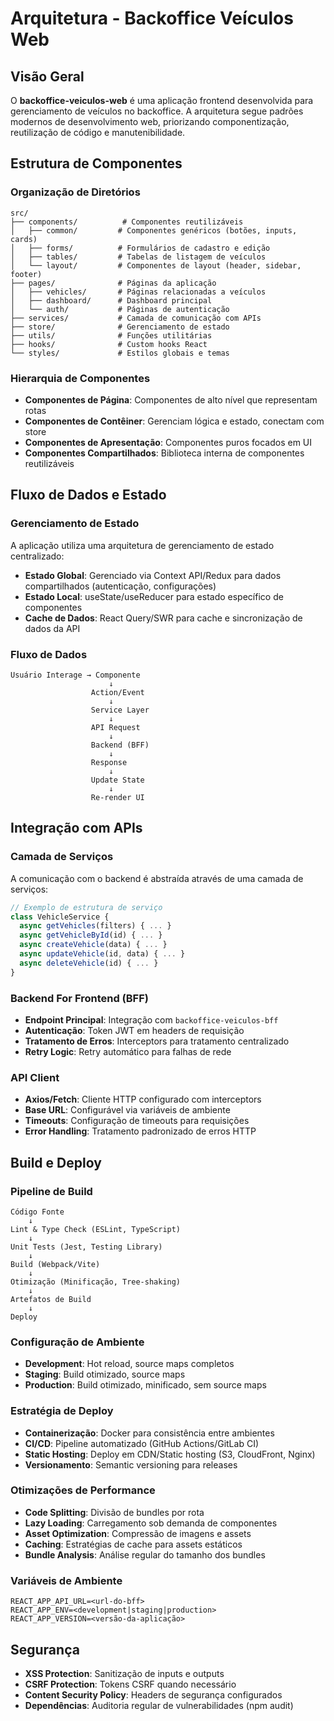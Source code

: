 # Arquitetura - Backoffice Veículos Web

## Visão Geral

O **backoffice-veiculos-web** é uma aplicação frontend desenvolvida para gerenciamento de veículos no backoffice. A arquitetura segue padrões modernos de desenvolvimento web, priorizando componentização, reutilização de código e manutenibilidade.

## Estrutura de Componentes

### Organização de Diretórios

```
src/
├── components/          # Componentes reutilizáveis
│   ├── common/         # Componentes genéricos (botões, inputs, cards)
│   ├── forms/          # Formulários de cadastro e edição
│   ├── tables/         # Tabelas de listagem de veículos
│   └── layout/         # Componentes de layout (header, sidebar, footer)
├── pages/              # Páginas da aplicação
│   ├── vehicles/       # Páginas relacionadas a veículos
│   ├── dashboard/      # Dashboard principal
│   └── auth/           # Páginas de autenticação
├── services/           # Camada de comunicação com APIs
├── store/              # Gerenciamento de estado
├── utils/              # Funções utilitárias
├── hooks/              # Custom hooks React
└── styles/             # Estilos globais e temas
```

### Hierarquia de Componentes

- **Componentes de Página**: Componentes de alto nível que representam rotas
- **Componentes de Contêiner**: Gerenciam lógica e estado, conectam com store
- **Componentes de Apresentação**: Componentes puros focados em UI
- **Componentes Compartilhados**: Biblioteca interna de componentes reutilizáveis

## Fluxo de Dados e Estado

### Gerenciamento de Estado

A aplicação utiliza uma arquitetura de gerenciamento de estado centralizado:

- **Estado Global**: Gerenciado via Context API/Redux para dados compartilhados (autenticação, configurações)
- **Estado Local**: useState/useReducer para estado específico de componentes
- **Cache de Dados**: React Query/SWR para cache e sincronização de dados da API

### Fluxo de Dados

```
Usuário Interage → Componente
                      ↓
                  Action/Event
                      ↓
                  Service Layer
                      ↓
                  API Request
                      ↓
                  Backend (BFF)
                      ↓
                  Response
                      ↓
                  Update State
                      ↓
                  Re-render UI
```

## Integração com APIs

### Camada de Serviços

A comunicação com o backend é abstraída através de uma camada de serviços:

```typescript
// Exemplo de estrutura de serviço
class VehicleService {
  async getVehicles(filters) { ... }
  async getVehicleById(id) { ... }
  async createVehicle(data) { ... }
  async updateVehicle(id, data) { ... }
  async deleteVehicle(id) { ... }
}
```

### Backend For Frontend (BFF)

- **Endpoint Principal**: Integração com `backoffice-veiculos-bff`
- **Autenticação**: Token JWT em headers de requisição
- **Tratamento de Erros**: Interceptors para tratamento centralizado
- **Retry Logic**: Retry automático para falhas de rede

### API Client

- **Axios/Fetch**: Cliente HTTP configurado com interceptors
- **Base URL**: Configurável via variáveis de ambiente
- **Timeouts**: Configuração de timeouts para requisições
- **Error Handling**: Tratamento padronizado de erros HTTP

## Build e Deploy

### Pipeline de Build

```
Código Fonte
    ↓
Lint & Type Check (ESLint, TypeScript)
    ↓
Unit Tests (Jest, Testing Library)
    ↓
Build (Webpack/Vite)
    ↓
Otimização (Minificação, Tree-shaking)
    ↓
Artefatos de Build
    ↓
Deploy
```

### Configuração de Ambiente

- **Development**: Hot reload, source maps completos
- **Staging**: Build otimizado, source maps
- **Production**: Build otimizado, minificado, sem source maps

### Estratégia de Deploy

- **Containerização**: Docker para consistência entre ambientes
- **CI/CD**: Pipeline automatizado (GitHub Actions/GitLab CI)
- **Static Hosting**: Deploy em CDN/Static hosting (S3, CloudFront, Nginx)
- **Versionamento**: Semantic versioning para releases

### Otimizações de Performance

- **Code Splitting**: Divisão de bundles por rota
- **Lazy Loading**: Carregamento sob demanda de componentes
- **Asset Optimization**: Compressão de imagens e assets
- **Caching**: Estratégias de cache para assets estáticos
- **Bundle Analysis**: Análise regular do tamanho dos bundles

### Variáveis de Ambiente

```
REACT_APP_API_URL=<url-do-bff>
REACT_APP_ENV=<development|staging|production>
REACT_APP_VERSION=<versão-da-aplicação>
```

## Segurança

- **XSS Protection**: Sanitização de inputs e outputs
- **CSRF Protection**: Tokens CSRF quando necessário
- **Content Security Policy**: Headers de segurança configurados
- **Dependências**: Auditoria regular de vulnerabilidades (npm audit)
